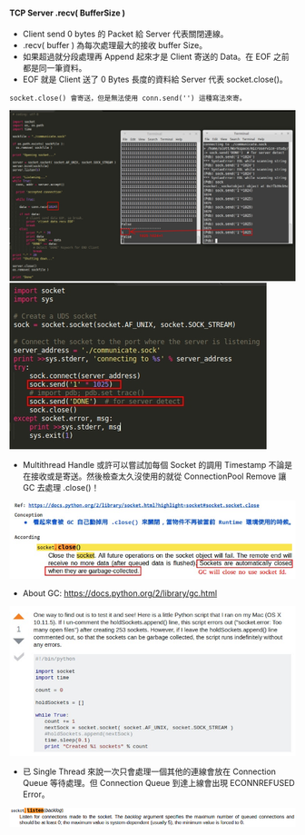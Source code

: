 #### TCP Server .recv( BufferSize )

- Client send 0 bytes 的 Packet 給 Server 代表關閉連線。
- .recv( buffer ) 為每次處理最大的接收 buffer Size。
- 如果超過就分段處理再 Append 起來才是 Client 寄送的 Data。在 EOF 之前都是同一筆資料。
- EOF 就是 Client 送了 0 Bytes 長度的資料給 Server 代表 socket.close()。

```
socket.close() 會寄送，但是無法使用 conn.send('') 這種寫法來寄。
```

![Alt text](https://raw.githubusercontent.com/scott1028/unix-socket-study/master/recv_buffer_size.jpg "Recv Buffer Size")
![Alt text](https://raw.githubusercontent.com/scott1028/unix-socket-study/master/recv_buffer_size_client.jpg "Recv Buffer Size")

- Multithread Handle 或許可以嘗試加每個 Socket 的調用 Timestamp 不論是在接收或是寄送。然後檢查太久沒使用的就從 ConnectionPool Remove 讓 GC 去處理 .close()！

![Alt text](https://raw.githubusercontent.com/scott1028/unix-socket-study/master/socket_close_conception.jpg "Recv Buffer Size")

- About GC: https://docs.python.org/2/library/gc.html

![Alt text](https://raw.githubusercontent.com/scott1028/unix-socket-study/master/python_gc_testing.jpg "Recv Buffer Size")

- 已 Single Thread 來說一次只會處理一個其他的連線會放在 Connection Queue 等待處理。但 Connection Queue 到達上線會出現 ECONNREFUSED Error。

![Alt text](https://raw.githubusercontent.com/scott1028/unix-socket-study/master/socket_connection_queue_limit_by_listen_func.png "Connection Queue Limit")
